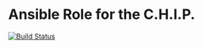 # Ansible Role for the C.H.I.P.

[![Build Status](https://travis-ci.org/nerab/ansible-role-chip.svg?branch=master)](https://travis-ci.org/nerab/ansible-role-chip)
